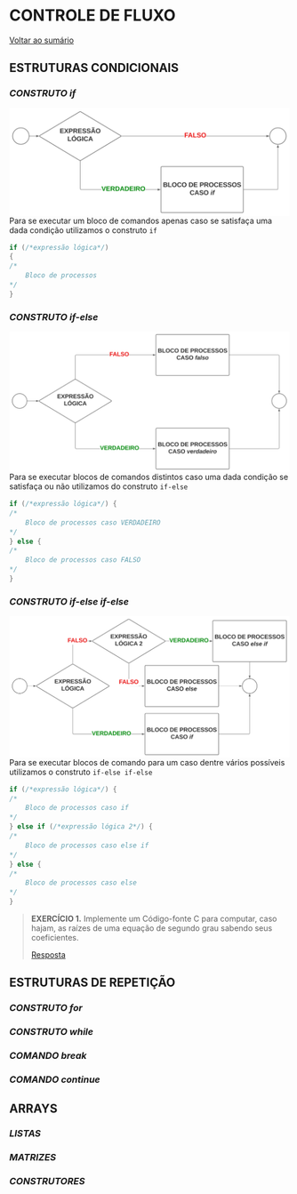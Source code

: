 # **CONTROLE DE FLUXO**

[Voltar ao sumário](../../README.md)

## **ESTRUTURAS CONDICIONAIS**

### ***CONSTRUTO*** *if*

<div style = "display: flex-box;width: 300">
  <img style = "width: 550px; margin-right: 2.5rem;" align = "left" src="./images/Construto IF.svg">
</div>

Para se executar um bloco de comandos apenas caso se satisfaça uma dada condição utilizamos o construto `if`

```c
if (/*expressão lógica*/)
{
/*
    Bloco de processos
*/
}
```

### ***CONSTRUTO*** *if-else*

<div style = "display: flex-box;width: 300">
  <img style = "width: 550px; margin-left: 2.5rem;" align = "right" src="./images/Construto IF-ELSE.svg">
</div>

Para se executar blocos de comandos distintos caso uma dada condição se satisfaça ou não utilizamos do construto `if-else`

```c
if (/*expressão lógica*/) {
/*
    Bloco de processos caso VERDADEIRO
*/
} else {
/*
    Bloco de processos caso FALSO
*/
}
```

### ***CONSTRUTO*** *if-else if-else*

<div style = "display: flex-box;width: 300">
  <img style = "width: 550px; margin-right: 2.5rem;" align = "left" src="./images/Construto IF-ELSEIF-ELSE.svg">
</div>

Para se executar blocos de comando para um caso dentre vários possíveis utilizamos o construto `if-else if-else`

```c
if (/*expressão lógica*/) {
/*
    Bloco de processos caso if
*/
} else if (/*expressão lógica 2*/) {
/*
    Bloco de processos caso else if
*/
} else {
/*
    Bloco de processos caso else
*/
}
```

> **EXERCÍCIO 1.** Implemente um Código-fonte C para computar, caso hajam, as raízes de uma equação de segundo grau sabendo seus coeficientes.
>
>[Resposta](./programas/equacao_2grau.c)

## **ESTRUTURAS DE REPETIÇÃO**

### ***CONSTRUTO*** *for*

### ***CONSTRUTO*** *while*

### ***COMANDO*** *break*

### ***COMANDO*** *continue*

## **ARRAYS**

### ***LISTAS***

### ***MATRIZES***

### ***CONSTRUTORES***

